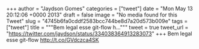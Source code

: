 
+++
author = "Jaydson Gomes"
categories = ["tweet"]
date = "Mon May 13 20:12:06 +0000 2013"
draft = false
image = "No media found for this Tweet"
slug = "4745b6fa0cddf2583bcc744be8d7a20d573b009e"
tags = ["tweet"]
title = """Bem legal esse git-flow h..."""
tweet = true
tweet_url = "https://twitter.com/jaydson/status/334038364913283073"
+++
Bem legal esse git-flow http://t.co/GVdczca4SK
